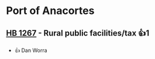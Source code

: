 # Port of Anacortes

## [HB 1267](/bill/2023-24/hb/1267/) - Rural public facilities/tax 👍1  
* 👍 Dan Worra